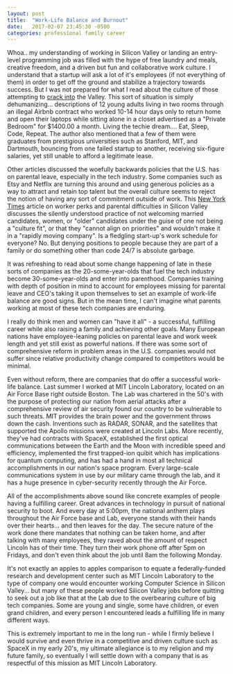 ```yaml
---
layout: post
title:  "Work-Life Balance and Burnout"
date:   2017-02-07 23:45:30 -0500
categories: professional family career
---
```


Whoa..  my understanding of working in Silicon Valley or landing an entry-level
programming job was filled with the hype of free laundry and meals, creative
freedom, and a driven but fun and collaborative work culture.  I understand
that a startup will ask a lot of it's employees (if not everything of them) in
order to get off the ground and stabilize a trajectory towards success.  But I
was not prepared for what I read about the culture of those attempting to [crack
into][hackerblues] the Valley.  This sort of situation is simply
dehumanizing... descriptions of 12 young adults living in two rooms through an
illegal Airbnb contract who worked 10-14 hour days only to return home and open
their laptops while sitting alone in a closet advertised as a "Private Bedroom"
for $1400.00 a month.  Living the techie dream.... Eat, Sleep, Code, Repeat.
The author also mentioned that a few of them were graduates from prestigious
universities such as Stanford, MIT, and Dartmouth, bouncing from one failed
startup to another, receiving six-figure salaries, yet still unable to afford a
legitimate lease.

Other articles discussed the woefully backwards policies that the U.S. has on
parental leave, especially in the tech industry.  Some companies such as Etsy
and Netflix are turning this around and using generous policies as a way to
attract and retain top talent but the overall culture seems to reject the
notion of having any sort of commitment outside of work.  This [New York
Times][nyt] article on worker perks and parental difficulties in Silicon Valley
discusses the silently understood practice of not welcoming married candidates,
women, or "older" candidates under the guise of one not being a "culture fit",
or that they "cannot align on priorities" and wouldn't make it in a "rapidly
moving company".  Is a fledgling start-up's work schedule for everyone?  No.
But denying positions to people because they are part of a family or do
something other than code 24/7 is absolute garbage.

It was refreshing to read about some change happening of late in these sorts of
companies as the 20-some-year-olds that fuel the tech industry become
30-some-year-olds and enter into parenthood.  Companies training with depth of
position in mind to account for employees missing for parental leave and CEO's
taking it upon themselves to set an example of work-life balance are good
signs.  But in the mean time, I can't imagine what parents working at most of
these tech companies are enduring.


I really do think men and women can "have it all" - a successful, fulfilling
career while also raising a family and achieving other goals.  Many European
nations have employee-leaning policies on parental leave and work week length
and yet still exist as powerful nations.  If there was some sort of
comprehensive reform in problem areas in the U.S. companies would not suffer
since relative productivity change compared to competitors would be minimal.

Even without reform, there are companies that do offer a successful work-life
balance.  Last summer I worked at MIT Lincoln Laboratory, located on an Air
Force Base right outside Boston.  The Lab was chartered in the 50's with the
purpose of protecting our nation from aerial attacks after a comprehensive
review of air security found our country to be vulnerable to such threats.  MIT
provides the brain power and the government throws down the cash.  Inventions
such as RADAR, SONAR, and the satellites that supported the Apollo missions
were created at Lincoln Labs.  More recently, they've had contracts with
SpaceX, established the first optical communications between the Earth and the
Moon with incredible speed and efficiency, implemented the first trapped-ion
quibit which has implications for quantum computing, and has had a hand in most
all technical accomplishments in our nation's space program.  Every large-scale
communications system in use by our military came through the lab, and it has a
huge presence in cyber-security recently through the Air Force.

All of the accomplishments above sound like concrete examples of people having
a fulfilling career.  Great advances in technology in pursuit of national
security to boot.  And every day at 5:00pm, the national anthem plays
throughout the Air Force base and Lab, everyone stands with their hands over
their hearts... and then leaves for the day.  The secure nature of the work
done there mandates that nothing can be taken home, and after talking with many
employees, they raved about the amount of respect Lincoln has of their time.
They turn their work phone off after 5pm on Fridays, and don't even think about
the job until 8am the following Monday.

It's not exactly an apples to apples comparison to equate a federally-funded
research and development center such as MIT Lincoln Laboratory to the type of
company one would encounter working Computer Science in Silicon Valley...  but
many of these people worked Silicon Valley jobs before quitting to seek out a
job like that at the Lab due to the overbearing culture of big tech companies.
Some are young and single, some have children, or even grand children, and
every person I encountered leads a fulfilling life in many different ways.

This is extremely important to me in the long run - while I firmly believe I
would survive and even thrive in a competitive and driven culture such as SpaceX in my early 20's, my ultimate allegiance is to my religion and my future family,
so eventually I will settle down with a company that is as respectful of this
mission as MIT Lincoln Laboratory.





[nyt]: https://www.nytimes.com/2015/04/08/upshot/silicon-valley-perks-for-some-workers-struggles-for-parents.html?_r=0

[hackerblues]: http://www.alternet.org/labor/hacker-house-blues-my-life-12-programmers-2-rooms-and-one-21st-century-dream


